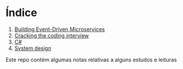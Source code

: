 
# Índice
1. [Building Event-Driven Microservices](EventDrivenMicroservices/README.md)
1. [Cracking the coding interview](CrackingCodingInterview/README.md)
1. [C#](CSharp/README.md)
1. [System design](SystemDesing/README.md)


Este repo contém algumas notas relativas a alguns estudos e leituras
